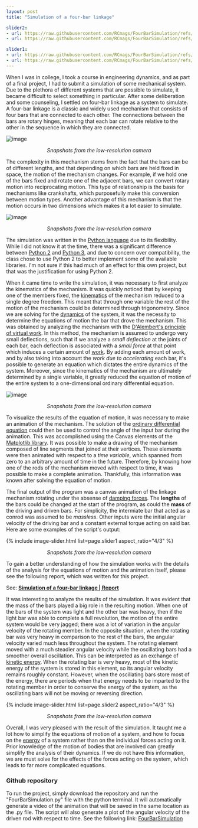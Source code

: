 ```yaml
---
layout: post
title: "Simulation of a four-bar linkage"

slider2:
- url: https://raw.githubusercontent.com/RCmags/FourBarSimulation/refs/heads/main/example_images/long_graph.png
- url: https://raw.githubusercontent.com/RCmags/FourBarSimulation/refs/heads/main/example_images/short_graph.png

slider1:
- url: https://raw.githubusercontent.com/RCmags/FourBarSimulation/refs/heads/main/example_images/long_bar_anim.gif
- url: https://raw.githubusercontent.com/RCmags/FourBarSimulation/refs/heads/main/example_images/short_bar_anim.gif
---
```


When I was in college, I took a course in engineering dynamics, and as part of a final project, I had to submit a simulation of some mechanical system. Due to the plethora of different systems that are possible to simulate, it became difficult to select something in particular. After some deliberation and some counseling, I settled on four-bar linkage as a system to simulate. A four-bar linkage is a classic and widely used mechanism that consists of four bars that are connected to each other. The connections between the bars are rotary hinges, meaning that each bar can rotate relative to the other in the sequence in which they are connected. 

![image](https://external-content.duckduckgo.com/iu/?u=https%3A%2F%2Fd2vlcm61l7u1fs.cloudfront.net%2Fmedia%2F01a%2F01abe031-b028-40a6-a351-fd2e8e46bd66%2FphpmgD68V.png&f=1&nofb=1&ipt=f0ab1680f6f6af1cb3f704c0decf0873e008f704e87dd37647acf33de95a3922&ipo=images)
<p align="center"><i>Snapshots from the low-resolution camera</i></p>

The complexity in this mechanism stems from the fact that the bars can be of different lengths, and that depending on which bars are held fixed in space, the motion of the mechanism changes. For example, if we hold one of the bars fixed and rotate one of the adjacent bars, we can convert rotary motion into reciprocating motion. This type of relationship is the basis for mechanisms like crankshafts, which purposefully make this conversion between motion types. Another advantage of this mechanism is that the motion occurs in two dimensions which makes it a lot easier to simulate.

![image](https://external-content.duckduckgo.com/iu/?u=https%3A%2F%2Fwww.researchgate.net%2Fprofile%2FLuc-Rolland%2Fpublication%2F221908918%2Ffigure%2Ffig4%2FAS%3A305053542961157%401449741841020%2FFour-bar-mechanism-classification-from-Wikipedia-Three-four-bar-mechanisms-can-produce.png&f=1&nofb=1&ipt=ede615443df7ba3a466e8be6b286f645f0ca662864892fb813c846768a2029c5&ipo=images)
<p align="center"><i>Snapshots from the low-resolution camera</i></p>

The simulation was written in the [Python language](https://www.python.org/) due to its flexibility. While I did not know it at the time, there was a significant difference between [Python 2](https://www.python.org/downloads/release/python-272/) and [Python 3](https://www.python.org/download/releases/3.0/), and due to concern over compatibility, the class chose to use Python 2 to better implement some of the available libraries. I'm not sure if this had much of an effect for this own project, but that was the justification for using Python 2. 

When it came time to write the simulation, it was necessary to first analyze the kinematics of the mechanism. It was quickly noticed that by keeping one of the members fixed, the [kinematics](https://en.wikipedia.org/wiki/Kinematics) of the mechanism reduced to a single degree freedom. This meant that through one variable the rest of the motion of the mechanism could be determined through trigonometry. Since we are solving for the [dynamics](https://physics.info/dynamics/) of the system, it was the necessity to determine the equations of motion the bar that drove the mechanism. This was obtained by analyzing the mechanism with the [D'Alembert's principle of virtual work](http://kestrel.nmt.edu/~raymond/classes/ph321/notes/dalembert/dalembert.pdf). In this method, the mechanism is assumed to undergo very small deflections, such that if we analyze a _small deflection_ at the joints of each bar, each deflection is associated with a _small force_ at that point which induces a certain amount of [work](https://en.wikipedia.org/wiki/Work_(physics)). By adding each amount of work, and by also taking into account the _work due to accelerating_ each bar, it's possible to generate an equation which dictates the entire dynamics of the system. Moreover, since the kinematics of the mechanism are ultimately determined by a single variable, it greatly reduced the equation of motion of the entire system to a one-dimensional ordinary differential equation.

![image](https://encrypted-tbn0.gstatic.com/images?q=tbn:ANd9GcRmjaMvR7keoAl90EjOJJKhBK5GTEQWR7Uu7w&s)
<p align="center"><i>Snapshots from the low-resolution camera</i></p>

To visualize the results of the equation of motion, it was necessary to make an animation of the mechanism. The solution of the [ordinary differential equation](https://en.wikipedia.org/wiki/Ordinary_differential_equation) could then be used to control the angle of the input bar during the animation. This was accomplished using the Canvas elements of the [Matplotlib library](https://matplotlib.org/). It was possible to make a drawing of the mechanism composed of line segments that joined at their vertices. These elements were then animated with respect to a _time variable_, which spanned from zero to an arbitrary amount of time in the future. Therefore, by knowing how one of the rods of the mechanism moved with respect to time, it was possible to make a complete animation. Thankfully, this information was known after solving the equation of motion. 

The final output of the program was a canvas animation of the linkage mechanism rotating under the absense of [damping forces](https://en.wikipedia.org/wiki/Damping). The __lengths__ of the bars could be changed at the start of the program, as could the __mass__ of the driving and driven bars. For simplicity, the intermiate bar that acted as a conrod was assumed to be _massless_. Other inputs were the initial angular velocity of the driving bar and a constant external torque acting on said bar. Here are some examples of the script's output: 

{% include image-slider.html list=page.slider1 aspect_ratio="4/3" %} 
<p align="center"><i>Snapshots from the low-resolution camera</i></p>

To gain a better understanding of how the simulation works with the details of the analysis for the equations of motion and the animation itself, please see the following report, which was written for this project.

See: <b><a href="https://github.com/RCmags/FourBarSimulation/blob/main/Simulating%20a%20Four%20Bar%20linkage.pdf">Simulation of a four-bar linkage | Report</a></b>

It was interesting to analyze the results of the simulation. It was evident that the mass of the bars played a big role in the resulting motion. When one of the bars of the system was light and the other bar was heavy, then if the light bar was able to complete a full revolution, the motion of the entire system would be very jagged; there was a lot of variation in the angular velocity of the rotating member. In the opposite situation, when the rotating bar was very heavy in comparison to the rest of the bars, the angular velocity varied much less throughout the system. The rotating element moved with a much steadier angular velocity while the oscillating bars had a smoother overall oscillation. This can be interpreted as an exchange of [kinetic energy](https://en.wikipedia.org/wiki/Kinetic_energy). When the rotating bar is very heavy, most of the kinetic energy of the system is stored in this element, so its angular velocity remains roughly constant. However, when the oscillating bars store most of the energy, there are periods when that energy needs to be imparted to the rotating member in order to conserve the energy of the system, as the oscillating bars will not be moving or reversing direction. 

{% include image-slider.html list=page.slider2 aspect_ratio="4/3" %} 
<p align="center"><i>Snapshots from the low-resolution camera</i></p>

Overall, I was very pleased with the result of the simulation. It taught me a lot how to simplify the equations of motion of a system, and how to focus on the [energy](https://en.wikipedia.org/wiki/Mechanical_energy) of a system rather than on the individual forces acting on it. Prior knowledge of the motion of bodies that are involved can greatly simplify the analysis of their dynamics. If we do not have this information, we are must solve for the effects of the forces acting on the system, which leads to far more complicated equations.


### Github repository
To run the project, simply download the repository and run the "FourBarSimulation.py" file with the python terminal. It will automatically generate a video of the animation that will be saved in the same location as the .py file. The script will also generate a plot of the angular velocity of the driven rod with respect to time. See the following link: [FourBarSimulation](https://github.com/RCmags/FourBarSimulation)

